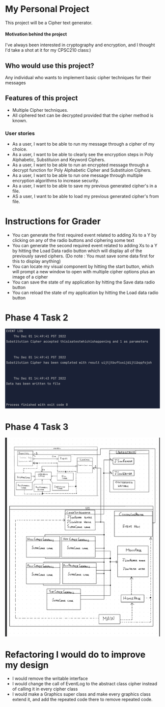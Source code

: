 # My Personal Project
This project will be a Cipher text generator.
#### Motivation behind the project
I've always been interested in cryptography and encryption, and I thought I'd take a shot at it for my CPSC210 class:)

## Who would use this project?
Any individual who wants to implement basic cipher techniques for their messages
## Features of this project
- Multiple Cipher techniques.
- All ciphered text can be decrypted provided that the cipher method is known.

 
### User stories
- As a user, I want to be able to run my message through a cipher of my choice. 
- As a user, I want to be able to clearly see the encryption steps in Poly Alphabetic, Substituion and Keyword Ciphers.
- As a user, I want to be able to run an encrypted message through a decrypt function for Poly Alphabetic Cipher and Substituion Ciphers.
- As a user, I want to be able to run one message through multiple encryption algorithms to increase security. 
- As a user, I want to be able to save my previous generated cipher's in a file.
- AS a user, I want to be able to load my previous generated cipher's from file.


# Instructions for Grader

- You can generate the first required event related to adding Xs to a Y by clicking on any of the radio buttons and ciphering some text
- You can generate the second required event related to adding Xs to a Y by hitting the Load Data radio button which will display all of the previously saved ciphers. (Do note : You must save some data first for this to display anything)
- You can locate my visual component by hitting the start button, which will prompt a new window to open with multiple cipher options plus an image of a cipher
- You can save the state of my application by hitting the Save data radio button
- You can reload the state of my application by hitting the Load data radio button

# Phase 4 Task 2 
![alt text](phase4.png)

# Phase 4 Task 3

![](phase4task3.png)

# Refactoring I would do to improve my design

- I would remove the writable interface
- I would change the call of EventLog to the abstract class cipher instead of calling it in every cipher class
- I would make a Graphics super class and make every graphics class extend it, and add the repeated code there to remove repeated code.